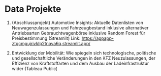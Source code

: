 # Data Projekte
 
 1. (Abschlussprojekt) Automotive Insights:
      Aktuelle Datenlisten von Neuwagenzulassungen und Fahrzeugbestand inklusive alternativer Antriebsarten
      Gebrauchtwagenbörse inklusive Random Forest für Preisbestimmung
      (Streamlit) Link: https://appapp-ztgcmgujrivklp2tnava6q.streamlit.app/

 3. Entwicklung der Mobilität:
      Wie spiegeln sich technologische, politische und gesellschaftliche Veränderungen in den KFZ Neuzulassungen,
      der Effizienz von Kraftstoffarten und dem Ausbau der Ladeinfrastruktur wider
      (Tableau Public)

    
